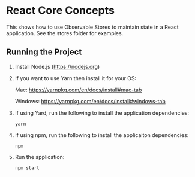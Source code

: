 # React Core Concepts

This shows how to use Observable Stores to maintain state in a React application. See the stores folder for examples.

## Running the Project

1. Install Node.js (https://nodejs.org)

1. If you want to use Yarn then install it for your OS:

    Mac:      https://yarnpkg.com/en/docs/install#mac-tab

    Windows:  https://yarnpkg.com/en/docs/install#windows-tab

1. If using Yard, run the following to install the application dependencies:

    `yarn`

1. If using npm, run the following to install the applicaiton dependencies:

    `npm`

1. Run the application:

    `npm start`
    

